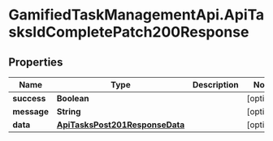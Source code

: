 # GamifiedTaskManagementApi.ApiTasksIdCompletePatch200Response

## Properties

Name | Type | Description | Notes
------------ | ------------- | ------------- | -------------
**success** | **Boolean** |  | [optional] 
**message** | **String** |  | [optional] 
**data** | [**ApiTasksPost201ResponseData**](ApiTasksPost201ResponseData.md) |  | [optional] 


